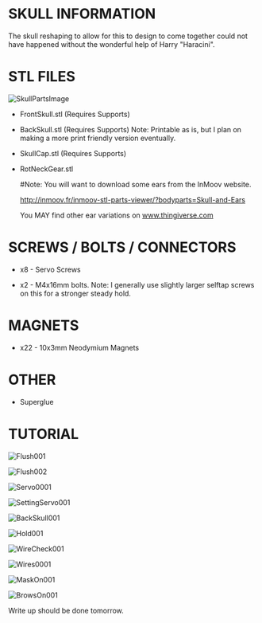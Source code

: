 SKULL INFORMATION
=
The skull reshaping to allow for this to design to come together could not have happened without the wonderful help of Harry "Haracini". 

STL FILES
= 
![SkullPartsImage](https://user-images.githubusercontent.com/81597534/185001643-9cd4e122-26e0-4864-968c-ccb29990dd65.png)

- FrontSkull.stl (Requires Supports)

- BackSkull.stl (Requires Supports)  Note: Printable as is, but I plan on making a more print friendly version eventually. 

- SkullCap.stl (Requires Supports)

- RotNeckGear.stl

  #Note: You will want to download some ears from the InMoov website. 
  
  http://inmoov.fr/inmoov-stl-parts-viewer/?bodyparts=Skull-and-Ears

  You MAY find other ear variations on www.thingiverse.com

SCREWS / BOLTS / CONNECTORS
=
- x8 - Servo Screws

- x2 - M4x16mm bolts. Note: I generally use slightly larger selftap screws on this for a stronger steady hold.

MAGNETS
= 
- x22 - 10x3mm Neodymium Magnets 

OTHER
=
- Superglue


TUTORIAL
=
![Flush001](https://user-images.githubusercontent.com/81597534/185014289-6735f7e8-17d2-4b17-9555-5fc853f27625.png)

![Flush002](https://user-images.githubusercontent.com/81597534/185014301-62cc1450-9454-4277-8b1b-1eb52190d3fd.png)

![Servo0001](https://user-images.githubusercontent.com/81597534/185014331-06d2a9a7-f887-4c9c-9f05-c30a6a4fe02c.png)

![SettingServo001](https://user-images.githubusercontent.com/81597534/185014357-e1c8c9d4-b08d-4191-b064-9b2df9111a69.PNG)

![BackSkull001](https://user-images.githubusercontent.com/81597534/185015717-171d682e-1ad8-4389-a71d-a9e6be1cc039.png)

![Hold001](https://user-images.githubusercontent.com/81597534/185015619-f5b52bbd-8318-4f9d-927a-2a97f5102526.png)

![WireCheck001](https://user-images.githubusercontent.com/81597534/185015918-9c5313c9-091e-4cae-b135-f15dacec6e91.png)

![Wires0001](https://user-images.githubusercontent.com/81597534/185018722-7ce5e1c3-4611-4264-8e51-c0c15bfefe37.png)

![MaskOn001](https://user-images.githubusercontent.com/81597534/185016796-2e071bd3-0c41-47d1-bf7f-44b605c39d65.png)

![BrowsOn001](https://user-images.githubusercontent.com/81597534/185017592-76b644e8-d346-4038-abf9-de3f5f8c8981.png)

Write up should be done tomorrow. 

